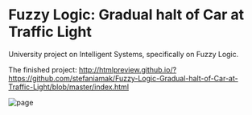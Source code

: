 # Fuzzy Logic: Gradual halt of Car at Traffic Light
University project on Ιntelligent Systems, specifically on Fuzzy Logic.

The finished project:
http://htmlpreview.github.io/?https://github.com/stefaniamak/Fuzzy-Logic-Gradual-halt-of-Car-at-Traffic-Light/blob/master/index.html


![page](https://user-images.githubusercontent.com/48293545/61597975-dd672980-ac1f-11e9-8765-74b8edadbe25.png)
